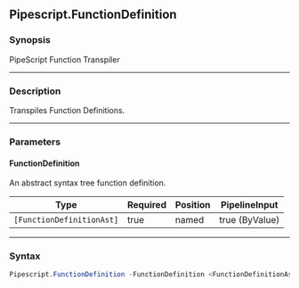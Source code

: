 Pipescript.FunctionDefinition
-----------------------------

### Synopsis
PipeScript Function Transpiler

---

### Description

Transpiles Function Definitions.

---

### Parameters
#### **FunctionDefinition**
An abstract syntax tree function definition.

|Type                     |Required|Position|PipelineInput |
|-------------------------|--------|--------|--------------|
|`[FunctionDefinitionAst]`|true    |named   |true (ByValue)|

---

### Syntax
```PowerShell
Pipescript.FunctionDefinition -FunctionDefinition <FunctionDefinitionAst> [<CommonParameters>]
```
